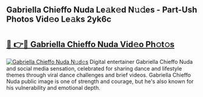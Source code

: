 ## Gabriella Chieffo Nuda Le𝚊k𝚎d N𝚞𝚍es - Part-Ush Photos Vid𝚎o Le𝚊ks 2yk6c

# <h2><a href="http://fbffgv.evod.top/?m=Gabriella+Chieffo+Nuda">🔗 👉🔴 Gabriella Chieffo Nuda Vid𝚎o Ph𝚘t𝚘s</a></h2>

[![Gabriella Chieffo Nuda N𝚞d𝚎s](https://i.imgur.com/8V9OHl7.gif)](http://fbffgv.evod.top/?m=Gabriella+Chieffo+Nuda)
Digital entertainer Gabriella Chieffo Nuda and social media sensation, celebrated for sharing dance and lifestyle themes through viral dance challenges and brief videos. Gabriella Chieffo Nuda public image is one of strength and courage, but he's also known for his vulnerability and emotional depth. 
